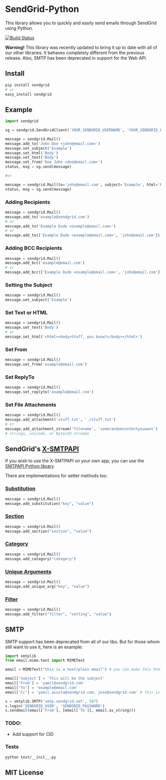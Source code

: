 # SendGrid-Python #
This library allows you to quickly and easily send emails through SendGrid using Python.

[![Build Status](https://travis-ci.org/sendgrid/sendgrid-python.png?branch=master)](https://travis-ci.org/sendgrid/sendgrid-python)

**Warning!** This library was recently updated to bring it up to date with all of our other libraries. It behaves completely different from the previous release. Also, SMTP has been deprecated in support for the Web API.

## Install

```bash
pip install sendgrid
# or
easy_install sendgrid
```

## Example

```python
import sendgrid

sg = sendgrid.SendGridClient('YOUR_SENDGRID_USERNAME', 'YOUR_SENDGRID_PASSWORD')

message = sendgrid.Mail()
message.add_to('John Doe <john@email.com>')
message.set_subject('Example')
message.set_html('Body')
message.set_text('Body')
message.set_from('Doe John <doe@email.com>')
status, msg = sg.send(message)

#or

message = sendgrid.Mail(to='john@email.com', subject='Example', html='Body', text='Body', from_email='doe@email.com')
status, msg = sg.send(message)

```

### Adding Recipients

```python
message = sendgrid.Mail()
message.add_to('example@sendgrid.com')
# or
message.add_to('Example Dude <example@email.com>')
# or
message.add_to(['Example Dude <example@email.com>', 'john@email.com'])
```

### Adding BCC Recipients

```python
message = sendgrid.Mail()
message.add_bcc('example@email.com')
# or
message.add_bcc(['Example Dude <example@email.com>', 'john@email.com'])
```

### Setting the Subject

```python
message = sendgrid.Mail()
message.set_subject('Example')
```

### Set Text or HTML

```python
message = sendgrid.Mail()
message.set_text('Body')
# or
message.set_html('<html><body>Stuff, you know?</body></html>')
```

### Set From

```python
message = sendgrid.Mail()
message.set_from('example@email.com')
```

### Set ReplyTo

```python
message = sendgrid.Mail()
message.set_replyto('example@email.com')
```

### Set File Attachments

```python
message = sendgrid.Mail()
message.add_attachment('stuff.txt', './stuff.txt')
# or
message.add_attachment_stream('filename', 'somerandomcontentyouwant')
# strings, unicode, or BytesIO streams
```

## SendGrid's  [X-SMTPAPI](http://sendgrid.com/docs/API_Reference/SMTP_API/)

If you wish to use the X-SMTPAPI on your own app, you can use the [SMTPAPI Python library](https://github.com/sendgrid/smtpapi-python).

There are implementations for setter methods too.

### [Substitution](http://sendgrid.com/docs/API_Reference/SMTP_API/substitution_tags.html)

```python
message = sendgrid.Mail()
message.add_substitution("key", "value")
```

### [Section](http://sendgrid.com/docs/API_Reference/SMTP_API/section_tags.html)

```python
message = sendgrid.Mail()
message.add_section("section", "value")
```

### [Category](http://sendgrid.com/docs/Delivery_Metrics/categories.html)

```python
message = sendgrid.Mail()
message.add_category("category")
```

### [Unique Arguments](http://sendgrid.com/docs/API_Reference/SMTP_API/unique_arguments.html)

```python
message = sendgrid.Mail()
message.add_unique_arg("key", "value")
```

### [Filter](http://sendgrid.com/docs/API_Reference/SMTP_API/apps.html)

```python
message = sendgrid.Mail()
message.add_filter("filter", "setting", "value")
```

## SMTP

SMTP support has been deprecated from all of our libs. But for those whom still want to use it, here is an example:

```python
import smtplib
from email.mime.text import MIMEText

email = MIMEText("this is a text/plain email") # you can make this html too.

email['Subject'] = 'This will be the subject'
email['From'] = 'yamil@sendgrid.com'
email['To'] = 'example@email.com'
email['Cc'] = 'yamil.asusta@sendgrid.com, jose@sendgrid.com' # this is comma separated field 

s = smtplib.SMTP('smtp.sendgrid.net', 587)
s.login('SENDGRID_USER', 'SENDGRID_PASSWORD')
s.sendmail(email['From'], [email['To']], email.as_string())
```

### TODO:

* Add support for CID

### Tests

```bash
python test/__init__.py
```

## MIT License
